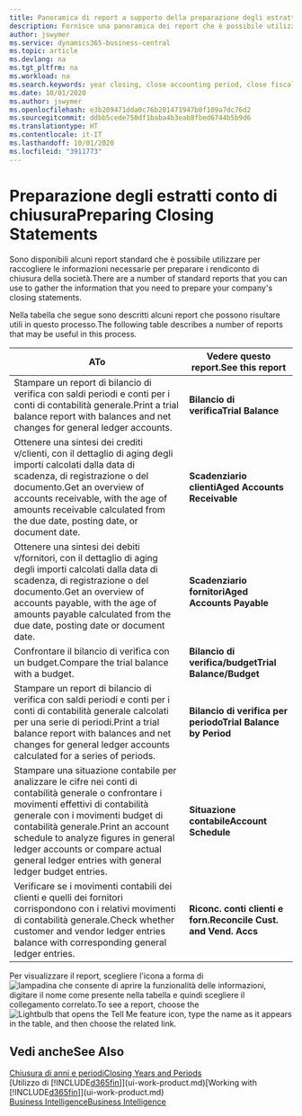 ```yaml
---
title: Panoramica di report a supporto della preparazione degli estratti conto di chiusura | Documenti Microsoft
description: Fornisce una panoramica dei report che è possibile utilizzare per raccogliere le informazioni e preparare gli estratti conto di chiusura della società alla chiusura dell'anno fiscale.
author: jswymer
ms.service: dynamics365-business-central
ms.topic: article
ms.devlang: na
ms.tgt_pltfrm: na
ms.workload: na
ms.search.keywords: year closing, close accounting period, close fiscal year, aging, creditor payments, vendor payments, assets, liabilities, equity, analysis, reporting, financial report, business intelligence, BI, Power Bi, KPI
ms.date: 10/01/2020
ms.author: jswymer
ms.openlocfilehash: e3b209471dda0c76b201471947b0f109a7dc76d2
ms.sourcegitcommit: ddbb5cede750df1baba4b3eab8fbed6744b5b9d6
ms.translationtype: HT
ms.contentlocale: it-IT
ms.lasthandoff: 10/01/2020
ms.locfileid: "3911773"
---
```

# <a name="preparing-closing-statements"></a><span data-ttu-id="ba67c-103">Preparazione degli estratti conto di chiusura</span><span class="sxs-lookup"><span data-stu-id="ba67c-103">Preparing Closing Statements</span></span>
<span data-ttu-id="ba67c-104">Sono disponibili alcuni report standard che è possibile utilizzare per raccogliere le informazioni necessarie per preparare i rendiconto di chiusura della società.</span><span class="sxs-lookup"><span data-stu-id="ba67c-104">There are a number of standard reports that you can use to gather the information that you need to prepare your company's closing statements.</span></span>

<span data-ttu-id="ba67c-105">Nella tabella che segue sono descritti alcuni report che possono risultare utili in questo processo.</span><span class="sxs-lookup"><span data-stu-id="ba67c-105">The following table describes a number of reports that may be useful in this process.</span></span>  

| <span data-ttu-id="ba67c-106">A</span><span class="sxs-lookup"><span data-stu-id="ba67c-106">To</span></span> | <span data-ttu-id="ba67c-107">Vedere questo report.</span><span class="sxs-lookup"><span data-stu-id="ba67c-107">See this report</span></span> |
| --- | --- |
| <span data-ttu-id="ba67c-108">Stampare un report di bilancio di verifica con saldi periodi e conti per i conti di contabilità generale.</span><span class="sxs-lookup"><span data-stu-id="ba67c-108">Print a trial balance report with balances and net changes for general ledger accounts.</span></span> |<span data-ttu-id="ba67c-109">**Bilancio di verifica**</span><span class="sxs-lookup"><span data-stu-id="ba67c-109">**Trial Balance**</span></span> |
| <span data-ttu-id="ba67c-110">Ottenere una sintesi dei crediti v/clienti, con il dettaglio di aging degli importi calcolati dalla data di scadenza, di registrazione o del documento.</span><span class="sxs-lookup"><span data-stu-id="ba67c-110">Get an overview of accounts receivable, with the age of amounts receivable calculated from the due date, posting date, or document date.</span></span> |<span data-ttu-id="ba67c-111">**Scadenziario clienti**</span><span class="sxs-lookup"><span data-stu-id="ba67c-111">**Aged Accounts Receivable**</span></span> |
| <span data-ttu-id="ba67c-112">Ottenere una sintesi dei debiti v/fornitori, con il dettaglio di aging degli importi calcolati dalla data di scadenza, di registrazione o del documento.</span><span class="sxs-lookup"><span data-stu-id="ba67c-112">Get an overview of accounts payable, with the age of amounts payable calculated from the due date, posting date or document date.</span></span> |<span data-ttu-id="ba67c-113">**Scadenziario fornitori**</span><span class="sxs-lookup"><span data-stu-id="ba67c-113">**Aged Accounts Payable**</span></span> |
| <span data-ttu-id="ba67c-114">Confrontare il bilancio di verifica con un budget.</span><span class="sxs-lookup"><span data-stu-id="ba67c-114">Compare the trial balance with a budget.</span></span> |<span data-ttu-id="ba67c-115">**Bilancio di verifica/budget**</span><span class="sxs-lookup"><span data-stu-id="ba67c-115">**Trial Balance/Budget**</span></span> |
| <span data-ttu-id="ba67c-116">Stampare un report di bilancio di verifica con saldi periodi e conti per i conti di contabilità generale calcolati per una serie di periodi.</span><span class="sxs-lookup"><span data-stu-id="ba67c-116">Print a trial balance report with balances and net changes for general ledger accounts calculated for a series of periods.</span></span> |<span data-ttu-id="ba67c-117">**Bilancio di verifica per periodo**</span><span class="sxs-lookup"><span data-stu-id="ba67c-117">**Trial Balance by Period**</span></span> |
| <span data-ttu-id="ba67c-118">Stampare una situazione contabile per analizzare le cifre nei conti di contabilità generale o confrontare i movimenti effettivi di contabilità generale con i movimenti budget di contabilità generale.</span><span class="sxs-lookup"><span data-stu-id="ba67c-118">Print an account schedule to analyze figures in general ledger accounts or compare actual general ledger entries with general ledger budget entries.</span></span> |<span data-ttu-id="ba67c-119">**Situazione contabile**</span><span class="sxs-lookup"><span data-stu-id="ba67c-119">**Account Schedule**</span></span> |
| <span data-ttu-id="ba67c-120">Verificare se i movimenti contabili dei clienti e quelli dei fornitori corrispondono con i relativi movimenti di contabilità generale.</span><span class="sxs-lookup"><span data-stu-id="ba67c-120">Check whether customer and vendor ledger entries balance with corresponding general ledger entries.</span></span> |<span data-ttu-id="ba67c-121">**Riconc. conti clienti e forn.**</span><span class="sxs-lookup"><span data-stu-id="ba67c-121">**Reconcile Cust. and Vend. Accs**</span></span> |

<span data-ttu-id="ba67c-122">Per visualizzare il report, scegliere l'icona a forma di ![lampadina che consente di aprire la funzionalità delle informazioni](media/ui-search/search_small.png "Informazioni sull'operazione che si desidera eseguire"), digitare il nome come presente nella tabella e quindi scegliere il collegamento correlato.</span><span class="sxs-lookup"><span data-stu-id="ba67c-122">To see a report, choose the ![Lightbulb that opens the Tell Me feature](media/ui-search/search_small.png "Tell me what you want to do") icon, type the name as it appears in the table, and then choose the related link.</span></span>

## <a name="see-also"></a><span data-ttu-id="ba67c-123">Vedi anche</span><span class="sxs-lookup"><span data-stu-id="ba67c-123">See Also</span></span>
[<span data-ttu-id="ba67c-124">Chiusura di anni e periodi</span><span class="sxs-lookup"><span data-stu-id="ba67c-124">Closing Years and Periods</span></span>](year-close-years-periods.md)  
<span data-ttu-id="ba67c-125">[Utilizzo di [!INCLUDE[d365fin](includes/d365fin_md.md)]](ui-work-product.md)</span><span class="sxs-lookup"><span data-stu-id="ba67c-125">[Working with [!INCLUDE[d365fin](includes/d365fin_md.md)]](ui-work-product.md)</span></span>  
[<span data-ttu-id="ba67c-126">Business Intelligence</span><span class="sxs-lookup"><span data-stu-id="ba67c-126">Business Intelligence</span></span>](bi.md)
